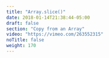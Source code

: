 ```yaml
---
title: "Array.slice()"
date: 2018-01-14T21:38:44-05:00
draft: false
section: "Copy from an Array"
video: "https://vimeo.com/263552315"
noTitle: false
weight: 170
---
```


